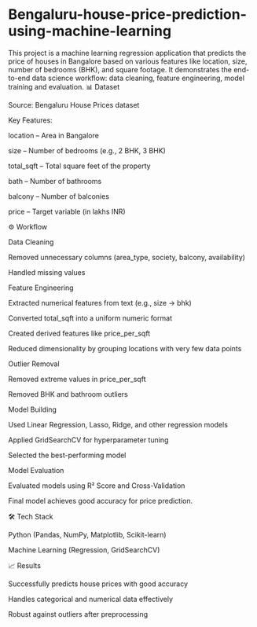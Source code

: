# Bengaluru-house-price-prediction-using-machine-learning
This project is a machine learning regression application that predicts the price of houses in Bangalore based on various features like location, size, number of bedrooms (BHK), and square footage. It demonstrates the end-to-end data science workflow: data cleaning, feature engineering, model training and evaluation.
📊 Dataset

Source: Bengaluru House Prices dataset

Key Features:

location – Area in Bangalore

size – Number of bedrooms (e.g., 2 BHK, 3 BHK)

total_sqft – Total square feet of the property

bath – Number of bathrooms

balcony – Number of balconies

price – Target variable (in lakhs INR)

⚙️ Workflow

Data Cleaning

Removed unnecessary columns (area_type, society, balcony, availability)

Handled missing values

Feature Engineering

Extracted numerical features from text (e.g., size → bhk)

Converted total_sqft into a uniform numeric format

Created derived features like price_per_sqft

Reduced dimensionality by grouping locations with very few data points

Outlier Removal

Removed extreme values in price_per_sqft

Removed BHK and bathroom outliers

Model Building

Used Linear Regression, Lasso, Ridge, and other regression models

Applied GridSearchCV for hyperparameter tuning

Selected the best-performing model

Model Evaluation

Evaluated models using R² Score and Cross-Validation

Final model achieves good accuracy for price prediction.

🛠️ Tech Stack

Python (Pandas, NumPy, Matplotlib, Scikit-learn)

Machine Learning (Regression, GridSearchCV)

📈 Results

Successfully predicts house prices with good accuracy

Handles categorical and numerical data effectively

Robust against outliers after preprocessing
